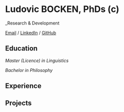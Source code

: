 # Ludovic BOCKEN, PhDs (c)

_Research & Development

[Email](mailto:lbocken@gmail.com) / [LinkedIn](https://www.linkedin.com/in/ludovicbocken/) / [GitHub](https://github.com/lbocken)

## Education
*Master (Licence) in Linguistics*

*Bachelor in Philosophy*

## Experience

## Projects

